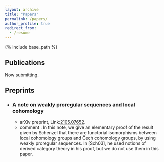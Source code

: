 ```yaml
---
layout: archive
title: "Papers"
permalink: /papers/
author_profile: true
redirect_from:
  - /resume
---
```


{% include base_path %}

## Publications
Now submitting.
## Preprints
- ### A note on weakly proregular sequences and local cohomology 
  - arXiv preprint, Link:[2105.07652](https://arxiv.org/abs/2105.07652).
  - comment : In this note, we give an elementary proof of the result given by Schenzel that there are functorial isomorphisms between local cohomology groups and Čech cohomology groups, by using weakly proregular sequences. In [Sch03], he used notions of derived category theory in his proof, but we do not use them in this paper.
